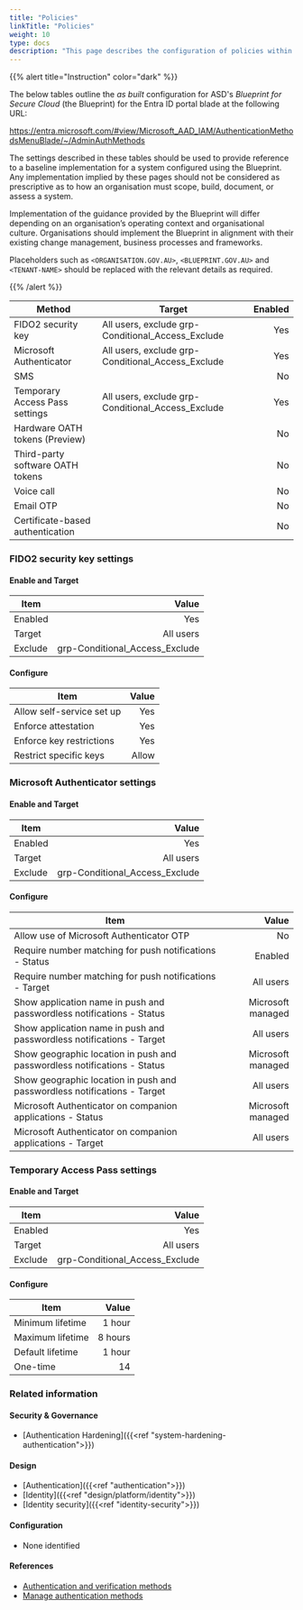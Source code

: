 ```yaml
---
title: "Policies"
linkTitle: "Policies"
weight: 10
type: docs
description: "This page describes the configuration of policies within Microsoft Entra ID associated with systems built according to the guidance provided by ASD's Blueprint for Secure Cloud."
---
```


{{% alert title="Instruction" color="dark" %}}
 
The below tables outline the *as built* configuration for ASD's *Blueprint for Secure Cloud* (the Blueprint) for the Entra ID portal blade at the following URL:

https://entra.microsoft.com/#view/Microsoft_AAD_IAM/AuthenticationMethodsMenuBlade/~/AdminAuthMethods
 
The settings described in these tables should be used to provide reference to a baseline implementation for a system configured using the Blueprint. Any implementation implied by these pages should not be considered as prescriptive as to how an organisation must scope, build, document, or assess a system.

Implementation of the guidance provided by the Blueprint will differ depending on an organisation’s operating context and organisational culture. Organisations should implement the Blueprint in alignment with their existing change management, business processes and frameworks.

Placeholders such as `<ORGANISATION.GOV.AU>`, `<BLUEPRINT.GOV.AU>` and `<TENANT-NAME>` should be replaced with the relevant details as required.
 
{{% /alert %}}

| Method                           | Target                                            | Enabled |
| -------------------------------- | ------------------------------------------------- | ------: |
| FIDO2 security key               | All users, exclude grp-Conditional_Access_Exclude |     Yes |
| Microsoft Authenticator          | All users, exclude grp-Conditional_Access_Exclude |     Yes |
| SMS                              |                                                   |      No |
| Temporary Access Pass settings   | All users, exclude grp-Conditional_Access_Exclude |     Yes |
| Hardware OATH tokens (Preview)   |                                                   |      No |
| Third-party software OATH tokens |                                                   |      No |
| Voice call                       |                                                   |      No |
| Email OTP                        |                                                   |      No |
| Certificate-based authentication |                                                   |      No |

### FIDO2 security key settings

#### Enable and Target

| Item    |                          Value |
| ------- | -----------------------------: |
| Enabled |                            Yes |
| Target  |                      All users |
| Exclude | grp-Conditional_Access_Exclude |

#### Configure

| Item                      | Value |
| ------------------------- | ----: |
| Allow self-service set up |   Yes |
| Enforce attestation       |   Yes |
| Enforce key restrictions  |   Yes |
| Restrict specific keys    | Allow |

### Microsoft Authenticator settings

#### Enable and Target

| Item    |                          Value |
| ------- | -----------------------------: |
| Enabled |                            Yes |
| Target  |                      All users |
| Exclude | grp-Conditional_Access_Exclude |

#### Configure

| Item                                                                     |             Value |
| ------------------------------------------------------------------------ | ----------------: |
| Allow use of Microsoft Authenticator OTP                                 |                No |
| Require number matching for push notifications - Status                  |           Enabled |
| Require number matching for push notifications - Target                  |         All users |
| Show application name in push and passwordless notifications - Status    | Microsoft managed |
| Show application name in push and passwordless notifications - Target    |         All users |
| Show geographic location in push and passwordless notifications - Status | Microsoft managed |
| Show geographic location in push and passwordless notifications - Target |         All users |
| Microsoft Authenticator on companion applications - Status               | Microsoft managed |
| Microsoft Authenticator on companion applications - Target               |         All users |

### Temporary Access Pass settings

#### Enable and Target

| Item    |                          Value |
| ------- | -----------------------------: |
| Enabled |                            Yes |
| Target  |                      All users |
| Exclude | grp-Conditional_Access_Exclude |

#### Configure

| Item             |   Value |
| ---------------- | ------: |
| Minimum lifetime |  1 hour |
| Maximum lifetime | 8 hours |
| Default lifetime |  1 hour |
| One-time         |      14 |


### Related information

#### Security & Governance

* [Authentication Hardening]({{<ref "system-hardening-authentication">}})

#### Design

* [Authentication]({{<ref "authentication">}})
* [Identity]({{<ref "design/platform/identity">}})
* [Identity security]({{<ref "identity-security">}})

#### Configuration

* None identified

#### References

* [Authentication and verification methods](https://learn.microsoft.com/entra/identity/authentication/concept-authentication-methods)
* [Manage authentication methods](https://learn.microsoft.com/entra/identity/authentication/concept-authentication-methods-manage)